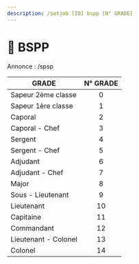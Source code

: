 ```yaml
---
description: /setjob [ID] bspp [N° GRADE]
---
```


# 🚒 BSPP

Annonce : /spsp

| GRADE                | N° GRADE  |
| -------------------- | :-------: |
| Sapeur 2ème classe   |     0     |
| Sapeur 1ère classe   |     1     |
| Caporal              |     2     |
| Caporal - Chef       |     3     |
| Sergent              |     4     |
| Sergent - Chef       |     5     |
| Adjudant             |     6     |
| Adjudant - Chef      |     7     |
| Major                |     8     |
| Sous - Lieutenant    |     9     |
| Lieutenant           |     10    |
| Capitaine            |     11    |
| Commandant           |     12    |
| Lieutenant - Colonel |     13    |
| Colonel              |     14    |
